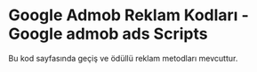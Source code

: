 # Google Admob Reklam Kodları - Google admob ads Scripts
 Bu kod sayfasında geçiş ve ödüllü reklam metodları mevcuttur.
